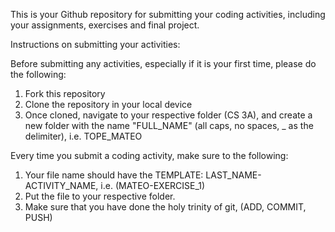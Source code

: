 This is your Github repository for submitting your coding activities, including your assignments, exercises and final project.

Instructions on submitting your activities:

Before submitting any activities, especially if it is your first time, please do the following:
1. Fork this repository
2. Clone the repository in your local device 
3. Once cloned, navigate to your respective folder (CS 3A), and create a new folder with the name "FULL_NAME" (all caps, no spaces, _ as the delimiter), i.e. TOPE_MATEO

Every time you submit a coding activity, make sure to the following:
1. Your file name should have the TEMPLATE: LAST_NAME-ACTIVITY_NAME, i.e. (MATEO-EXERCISE_1)
2. Put the file to your respective folder.
3. Make sure that you have done the holy trinity of git, (ADD, COMMIT, PUSH)